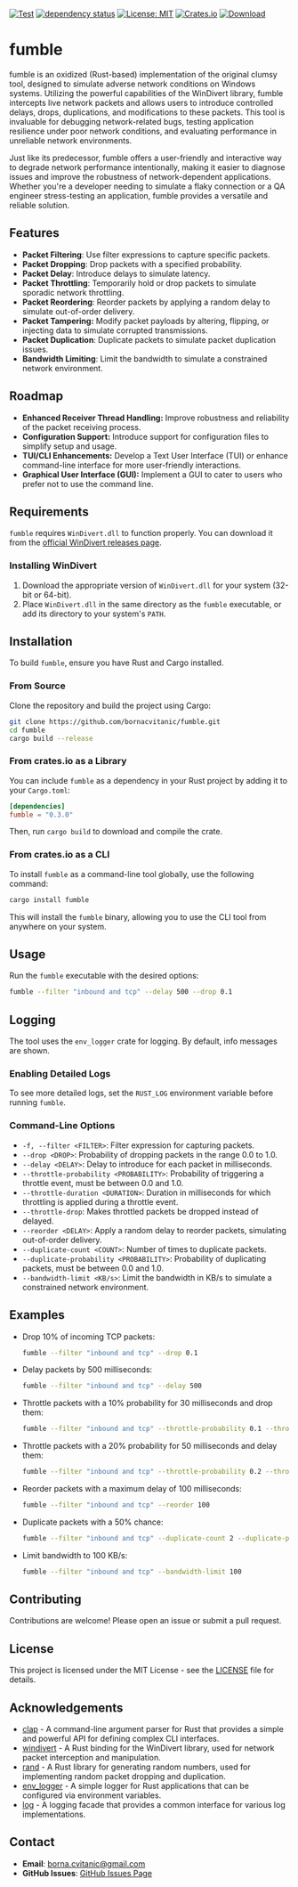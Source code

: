 [![Test](https://github.com/bornacvitanic/fumble/actions/workflows/rust.yml/badge.svg)](https://github.com/bornacvitanic/fumble/actions/workflows/rust.yml)
[![dependency status](https://deps.rs/repo/github/bornacvitanic/fumble/status.svg)](https://deps.rs/repo/github/bornacvitanic/fumble)
[![License: MIT](https://img.shields.io/badge/License-MIT-yellow.svg)](https://opensource.org/licenses/MIT)
[![Crates.io](https://img.shields.io/crates/v/fumble.svg)](https://crates.io/crates/fumble)
[![Download](https://img.shields.io/badge/download-releases-blue.svg)](https://github.com/bornacvitanic/fumble/releases)

# fumble

fumble is an oxidized (Rust-based) implementation of the original clumsy tool, designed to simulate adverse network conditions on Windows systems. Utilizing the powerful capabilities of the WinDivert library, fumble intercepts live network packets and allows users to introduce controlled delays, drops, duplications, and modifications to these packets. This tool is invaluable for debugging network-related bugs, testing application resilience under poor network conditions, and evaluating performance in unreliable network environments.

Just like its predecessor, fumble offers a user-friendly and interactive way to degrade network performance intentionally, making it easier to diagnose issues and improve the robustness of network-dependent applications. Whether you're a developer needing to simulate a flaky connection or a QA engineer stress-testing an application, fumble provides a versatile and reliable solution.

## Features

- **Packet Filtering**: Use filter expressions to capture specific packets.
- **Packet Dropping**: Drop packets with a specified probability.
- **Packet Delay**: Introduce delays to simulate latency.
- **Packet Throttling**: Temporarily hold or drop packets to simulate sporadic network throttling.
- **Packet Reordering**: Reorder packets by applying a random delay to simulate out-of-order delivery.
- **Packet Tampering:** Modify packet payloads by altering, flipping, or injecting data to simulate corrupted transmissions.
- **Packet Duplication**: Duplicate packets to simulate packet duplication issues.
- **Bandwidth Limiting**: Limit the bandwidth to simulate a constrained network environment.

## Roadmap

- **Enhanced Receiver Thread Handling:** Improve robustness and reliability of the packet receiving process.
- **Configuration Support:** Introduce support for configuration files to simplify setup and usage.
- **TUI/CLI Enhancements:** Develop a Text User Interface (TUI) or enhance command-line interface for more user-friendly interactions.
- **Graphical User Interface (GUI):** Implement a GUI to cater to users who prefer not to use the command line.

## Requirements

`fumble` requires `WinDivert.dll` to function properly. You can download it from the [official WinDivert releases page](https://github.com/basil00/Divert/releases).

### Installing WinDivert

1. Download the appropriate version of `WinDivert.dll` for your system (32-bit or 64-bit).
2. Place `WinDivert.dll` in the same directory as the `fumble` executable, or add its directory to your system's `PATH`.

## Installation

To build `fumble`, ensure you have Rust and Cargo installed.

### From Source

Clone the repository and build the project using Cargo:

```sh
git clone https://github.com/bornacvitanic/fumble.git
cd fumble
cargo build --release
```

### From crates.io as a Library

You can include `fumble` as a dependency in your Rust project by adding it to your `Cargo.toml`:

```toml
[dependencies]
fumble = "0.3.0"
```

Then, run `cargo build` to download and compile the crate.

### From crates.io as a CLI

To install `fumble` as a command-line tool globally, use the following command:

```sh
cargo install fumble
```

This will install the `fumble` binary, allowing you to use the CLI tool from anywhere on your system.

## Usage

Run the `fumble` executable with the desired options:

```sh
fumble --filter "inbound and tcp" --delay 500 --drop 0.1
```

## Logging

The tool uses the `env_logger` crate for logging. By default, info messages are shown.

### Enabling Detailed Logs

To see more detailed logs, set the `RUST_LOG` environment variable before running `fumble`.

### Command-Line Options

- `-f, --filter <FILTER>`: Filter expression for capturing packets.
- `--drop <DROP>`: Probability of dropping packets in the range 0.0 to 1.0.
- `--delay <DELAY>`: Delay to introduce for each packet in milliseconds.
- `--throttle-probability <PROBABILITY>`: Probability of triggering a throttle event, must be between 0.0 and 1.0.
- `--throttle-duration <DURATION>`: Duration in milliseconds for which throttling is applied during a throttle event.
- `--throttle-drop`: Makes throttled packets be dropped instead of delayed.
- `--reorder <DELAY>`: Apply a random delay to reorder packets, simulating out-of-order delivery.
- `--duplicate-count <COUNT>`: Number of times to duplicate packets.
- `--duplicate-probability <PROBABILITY>`: Probability of duplicating packets, must be between 0.0 and 1.0.
- `--bandwidth-limit <KB/s>`: Limit the bandwidth in KB/s to simulate a constrained network environment.

## Examples

- Drop 10% of incoming TCP packets:

  ```sh
  fumble --filter "inbound and tcp" --drop 0.1
  ```

- Delay packets by 500 milliseconds:

  ```sh
  fumble --filter "inbound and tcp" --delay 500
  ```

- Throttle packets with a 10% probability for 30 milliseconds and drop them:

  ```sh
  fumble --filter "inbound and tcp" --throttle-probability 0.1 --throttle-duration 30 --throttle-drop
  ```

- Throttle packets with a 20% probability for 50 milliseconds and delay them:

  ```sh
  fumble --filter "inbound and tcp" --throttle-probability 0.2 --throttle-duration 50
  ```

- Reorder packets with a maximum delay of 100 milliseconds:

  ```sh
  fumble --filter "inbound and tcp" --reorder 100
  ```

- Duplicate packets with a 50% chance:

  ```sh
  fumble --filter "inbound and tcp" --duplicate-count 2 --duplicate-probability 0.5
  ```

- Limit bandwidth to 100 KB/s:

  ```sh
  fumble --filter "inbound and tcp" --bandwidth-limit 100
  ```

## Contributing

Contributions are welcome! Please open an issue or submit a pull request.

## License

This project is licensed under the MIT License - see the [LICENSE](LICENSE.md) file for details.

## Acknowledgements

- [clap](https://crates.io/crates/clap) - A command-line argument parser for Rust that provides a simple and powerful API for defining complex CLI interfaces.
- [windivert](https://crates.io/crates/windivert) - A Rust binding for the WinDivert library, used for network packet interception and manipulation.
- [rand](https://crates.io/crates/rand) - A Rust library for generating random numbers, used for implementing random packet dropping and duplication.
- [env_logger](https://crates.io/crates/env_logger) - A simple logger for Rust applications that can be configured via environment variables.
- [log](https://crates.io/crates/log) - A logging facade that provides a common interface for various log implementations.

## Contact

- **Email**: [borna.cvitanic@gmail.com](mailto:borna.cvitanic@gmail.com)
- **GitHub Issues**: [GitHub Issues Page](https://github.com/bornacvitanic/fumble/issues)